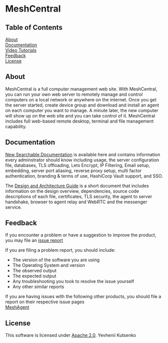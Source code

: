 # MeshCentral

## Table of Contents

[About](#about)  
[Documentation](#documentation)  
[Video Tutorials](#video-tutorials)  
[Feedback](#feedback)  
[License](#license)

## About
MeshCentral is a full computer management web site. With MeshCentral, you can run your own web server to remotely manage and control computers on a local network or anywhere on the internet. Once you get the server started, create device group and download and install an agent on each computer you want to manage. A minute later, the new computer will show up on the web site and you can take control of it. MeshCentral includes full web-based remote desktop, terminal and file management capability.

## Documentation
[New Searchable Documentation](https://ylianst.github.io/MeshCentral/) is available here and contains information every adminstrator should know including usage, the server configuration file, databases, TLS offloading, Lets Encrypt, IP Filtering, Email setup, embedding, server port aliasing, reverse proxy setup, multi factor authentication, branding & terms of use, HashiCorp Vault support, and SSO.

The [Design and Architecture Guide](https://meshcentral.com/docs/MeshCentral2DesignArchitecture.pdf) is a short document that includes information on the design overview, dependencies, source code descriptions of each file, certificates, TLS security, the agent to server handshake, browser to agent relay and WebRTC and the messenger service.

## Feedback
If you encounter a problem or have a suggestion to improve the product, you may file an [issue report](https://github.com/Creogenesis/Meshcentral-Creogenesis/issues/)

If you are filing a problem report, you should include:
* The version of the software you are using
* The Operating System and version
* The observed output
* The expected output
* Any troubleshooting you took to resolve the issue yourself
* Any other similar reports

If you are having issues with the following other products, you should file a report on their respective issue pages  
[MeshAgent](https://github.com/Creogenesis/Meshcentral-Creogenesis/issues)  

## License
This software is licensed under [Apache 2.0](https://www.apache.org/licenses/LICENSE-2.0).
Yevhenii Kutsenko
